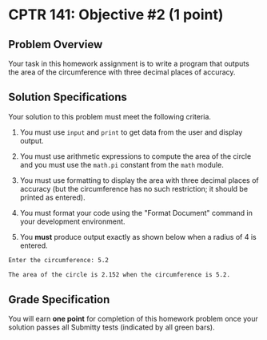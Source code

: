 # CPTR 141: Objective #2 (1 point)

## Problem Overview

Your task in this homework assignment is to write a program that outputs the area of the circumference with three decimal places of accuracy.

## Solution Specifications

Your solution to this problem must meet the following criteria.

1. You must use `input` and `print` to get data from the user and display output.

2. You must use arithmetic expressions to compute the area of the circle and you must use the `math.pi` constant from the `math` module.

3. You must use formatting to display the area with three decimal places of accuracy (but the circumference has no such restriction; it should be printed as entered).

4. You must format your code using the "Format Document" command in your development environment.

5. You **must** produce output exactly as shown below when a radius of 4 is entered.

```html
Enter the circumference: 5.2

The area of the circle is 2.152 when the circumference is 5.2.
```

## Grade Specification

You will earn **one point** for completion of this homework problem once your solution passes all Submitty tests (indicated by all green bars).
